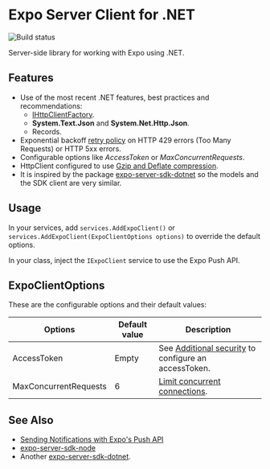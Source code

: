# Expo Server Client for .NET

![Build status](https://github.com/pbr1111/expo-server-sdk-dotnet/actions/workflows/main.yml/badge.svg?branch=main)

Server-side library for working with Expo using .NET.

## Features
- Use of the most recent .NET features, best practices and recommendations:   
    - [IHttpClientFactory](https://docs.microsoft.com/en-us/dotnet/architecture/microservices/implement-resilient-applications/use-httpclientfactory-to-implement-resilient-http-requests).
    - __System.Text.Json__ and __System.Net.Http.Json__.
    - Records. 
- Exponential backoff [retry policy](https://docs.expo.dev/push-notifications/sending-notifications/#retry-on-failure) on HTTP 429 errors (Too Many Requests) or HTTP 5xx errors. 
- Configurable options like _AccessToken_ or _MaxConcurrentRequests_.
- HttpClient configured to use [Gzip and Deflate compression](https://docs.expo.dev/push-notifications/sending-notifications/#http2-api).
- It is inspired by the package [expo-server-sdk-dotnet](https://github.com/glyphard/expo-server-sdk-dotnet) so the models and the SDK client are very similar. 

## Usage

In your services, add `services.AddExpoClient()` or `services.AddExpoClient(ExpoClientOptions options)` to override the default options. 

In your class, inject the `IExpoClient` service to use the Expo Push API. 

## ExpoClientOptions

These are the configurable options and their default values:

|Options | Default value | Description |
|---|---|---|
| AccessToken | Empty | See [Additional security](https://docs.expo.dev/push-notifications/sending-notifications/#additional-security) to configure an accessToken.
| MaxConcurrentRequests | 6 | [Limit concurrent connections](https://docs.expo.dev/push-notifications/sending-notifications/#limit-concurrent-connections).


## See Also
 - [Sending Notifications with Expo's Push API](https://docs.expo.dev/push-notifications/sending-notifications/)
 - [expo-server-sdk-node](https://github.com/expo/expo-server-sdk-node)
 - Another [expo-server-sdk-dotnet](https://github.com/glyphard/expo-server-sdk-dotnet). 